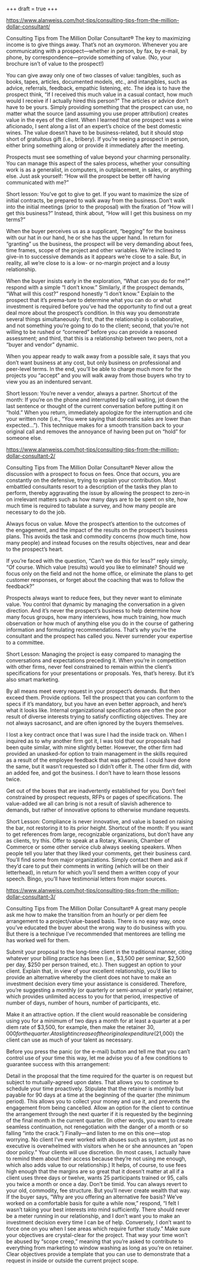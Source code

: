 +++
draft = true
+++

https://www.alanweiss.com/hot-tips/consulting-tips-from-the-million-dollar-consultant/

Consulting Tips from The Million Dollar Consultant®
The key to maximizing income is to give things away. That’s not an oxymoron. Whenever you are communicating with a prospect—whether in person, by fax, by e-mail, by phone, by correspondence—provide something of value. (No, your brochure isn’t of value to the prospect!)

You can give away only one of two classes of value: tangibles, such as books, tapes, articles, documented models, etc., and intangibles, such as advice, referrals, feedback, empathic listening, etc. The idea is to have the prospect think, “If I received this much value in a casual contact, how much would I receive if I actually hired this person?”
The articles or advice don’t have to be yours. Simply providing something that the prospect can use, no matter what the source (and assuming you use proper attribution) creates value in the eyes of the client. When I learned that one prospect was a wine aficionado, I sent along a list of an expert’s choice of the best domestic wines. The value doesn’t have to be business-related, but it should stop short of gratuitous gift (i.e., bribery). If you’re seeing a prospect in person, either bring something along or provide it immediately after the meeting.

Prospects must see something of value beyond your charming personality. You can manage this aspect of the sales process, whether your consulting work is as a generalist, in computers, in outplacement, in sales, or anything else. Just ask yourself: “How will the prospect be better off having communicated with me?”

Short lesson: You’ve got to give to get.
If you want to maximize the size of initial contracts, be prepared to walk away from the business. Don’t walk into the initial meetings (prior to the proposal) with the fixation of “How will I get this business?” Instead, think about, “How will I get this business on my terms?”

When the buyer perceives us as a supplicant, “begging” for the business with our hat in our hand, he or she has the upper hand. In return for “granting” us the business, the prospect will be very demanding about fees, time frames, scope of the project and other variables. We’re inclined to give-in to successive demands as it appears we’re close to a sale. But, in reality, all we’re close to is a low- or no-margin project and a lousy relationship.

When the buyer insists early in the exploration, “What can you do for me?” respond with a simple “I don’t know.” Similarly, if the prospect demands, “What will this cost?” respond honestly “I don’t know.” Explain to the prospect that it’s prema-ture to determine what you can do or what investment is required before you’ve had the opportunity to find out a great deal more about the prospect’s condition. In this way you demonstrate several things simultaneously: first, that the relationship is collaborative, and not something you’re going to do to the client; second, that you’re not willing to be rushed or “cornered” before you can provide a reasoned assessment; and third, that this is a relationship between two peers, not a “buyer and vendor” dynamic.

When you appear ready to walk away from a possible sale, it says that you don’t want business at any cost, but only business on professional and peer-level terms. In the end, you’ll be able to charge much more for the projects you “accept” and you will walk away from those buyers who try to view you as an indentured servant.

Short lesson: You’re never a vendor, always a partner.
Shortcut of the month: If you’re on the phone and interrupted by call waiting, jot down the last sentence or thought of the current conversation before putting it on “hold.” When you return, immediately apologize for the interruption and cite your written note (i.e., “You were saying that domestic sales are lower than expected…”). This technique makes for a smooth transition back to your original call and removes the annoyance of having been put on “hold” for someone else.

https://www.alanweiss.com/hot-tips/consulting-tips-from-the-million-dollar-consultant-2/

Consulting Tips from The Million Dollar Consultant®
Never allow the discussion with a prospect to focus on fees. Once that occurs, you are constantly on the defensive, trying to explain your contribution. Most embattled consultants resort to a description of the tasks they plan to perform, thereby aggravating the issue by allowing the prospect to zero-in on irrelevant matters such as how many days are to be spent on site, how much time is required to tabulate a survey, and how many people are necessary to do the job.

Always focus on value. Move the prospect’s attention to the outcomes of the engagement, and the impact of the results on the prospect’s business plans. This avoids the task and commodity concerns (how much time, how many people) and instead focuses on the results objectives, near and dear to the prospect’s heart.

If you’re faced with the question, “Can’t we do this for less?” reply simply, “Of course. Which value (results) would you like to eliminate? Should we focus only on the field and not the home office, or eliminate the plans to get customer responses, or forget about the coaching that was to follow the feedback?”

Prospects always want to reduce fees, but they never want to eliminate value. You control that dynamic by managing the conversation in a given direction. And it’s never the prospect’s business to help determine how many focus groups, how many interviews, how much training, how much observation or how much of anything else you do in the course of gathering information and formulating recommendations. That’s why you’re the consultant and the prospect has called you. Never surrender your expertise to a committee.

Short Lesson: Managing the project is easy compared to managing the conversations and expectations preceding it.
When you’re in competition with other firms, never feel constrained to remain within the client’s specifications for your presentations or proposals. Yes, that’s heresy. But it’s also smart marketing.

By all means meet every request in your prospect’s demands. But then exceed them. Provide options. Tell the prospect that you can conform to the specs if it’s mandatory, but you have an even better approach, and here’s what it looks like. Internal organizational specifications are often the poor result of diverse interests trying to satisfy conflicting objectives. They are not always sacrosanct, and are often ignored by the buyers themselves.

I lost a key contract once that I was sure I had the inside track on. When I inquired as to why another firm got it, I was told that our proposals had been quite similar, with mine slightly better. However, the other firm had provided an unasked-for option to train management in the skills required as a result of the employee feedback that was gathered. I could have done the same, but it wasn’t requested so I didn’t offer it. The other firm did, with an added fee, and got the business. I don’t have to learn those lessons twice.

Get out of the boxes that are inadvertently established for you. Don’t feel constrained by prospect requests, RFPs or pages of specifications. The value-added we all can bring is not a result of slavish adherence to demands, but rather of innovative options to otherwise mundane requests.

Short Lesson: Compliance is never innovative, and value is based on raising the bar, not restoring it to its prior height.
Shortcut of the month: If you want to get references from large, recognizable organizations, but don’t have any as clients, try this. Offer to speak at a Rotary, Kiwanis, Chamber of Commerce or some other service club always seeking speakers. When people tell you later that they liked your comments, get their business card. You’ll find some from major organizations. Simply contact them and ask if they’d care to put their comments in writing (which will be on their letterhead), in return for which you’ll send them a written copy of your speech. Bingo, you’ll have testimonial letters from major sources.

https://www.alanweiss.com/hot-tips/consulting-tips-from-the-million-dollar-consultant-3/

Consulting Tips from The Million Dollar Consultant®
A great many people ask me how to make the transition from an hourly or per diem fee arrangement to a project/value-based basis. There is no easy way, once you’ve educated the buyer about the wrong way to do business with you. But there is a technique I’ve recommended that mentorees are telling me has worked well for them.

Submit your proposal to the long-time client in the traditional manner, citing whatever your billing practice has been (i.e., $3,500 per seminar, $2,500 per day, $250 per person trained, etc.). Then suggest an option to your client. Explain that, in view of your excellent relationship, you’d like to provide an alternative whereby the client does not have to make an investment decision every time your assistance is considered. Therefore, you’re suggesting a monthly (or quarterly or semi-annual or yearly) retainer, which provides unlimited access to you for that period, irrespective of number of days, number of hours, number of participants, etc.

Make it an attractive option. If the client would reasonable be considering using you for a minimum of two days a month for at least a quarter at a per diem rate of $3,500, for example, then make the retainer $30,000 for the quarter. At a slight increase of the original expenditure ($21,000) the client can use as much of your talent as necessary.

Before you press the panic (or the e-mail) button and tell me that you can’t control use of your time this way, let me advise you of a few conditions to guarantee success with this arrangement:

Detail in the proposal that the time required for the quarter is on request but subject to mutually-agreed upon dates. That allows you to continue to schedule your time proactively.
Stipulate that the retainer is monthly but payable for 90 days at a time at the beginning of the quarter (the minimum period). This allows you to collect your money and use it, and prevents the engagement from being cancelled. Allow an option for the client to continue the arrangement through the next quarter if it is requested by the beginning of the final month in the current quarter. (In other words, you want to create seamless continuation, not renegotiation with the danger of a month or so falling “into the crack.”)
Finally—and listen to me on this one—stop worrying. No client I’ve ever worked with abuses such as system, just as no executive is overwhelmed with visitors when he or she announces an “open door policy.” Your clients will use discretion. (In most cases, I actually have to remind them about their access because they’re not using me enough, which also adds value to our relationship.) It helps, of course, to use fees high enough that the margins are so great that it doesn’t matter at all if a client uses three days or twelve, wants 25 participants trained or 95, calls you twice a month or once a day. Don’t be timid. You can always revert to your old, commodity, fee structure. But you’ll never create wealth that way. If the buyer says, “Why are you offering an alternative fee basis? We’ve worked on a comfortable basis for quite a while now,” respond, “I felt I wasn’t taking your best interests into mind sufficiently. There should never be a meter running in our relationship, and I don’t want you to make an investment decision every time I can be of help. Conversely, I don’t want to force one on you when I see areas which require further study.” Make sure your objectives are crystal-clear for the project. That way your time won’t be abused by “scope creep,” meaning that you’re asked to contribute to everything from marketing to window washing as long as you’re on retainer. Clear objectives provide a template that you can use to demonstrate that a request in inside or outside the current project scope.
